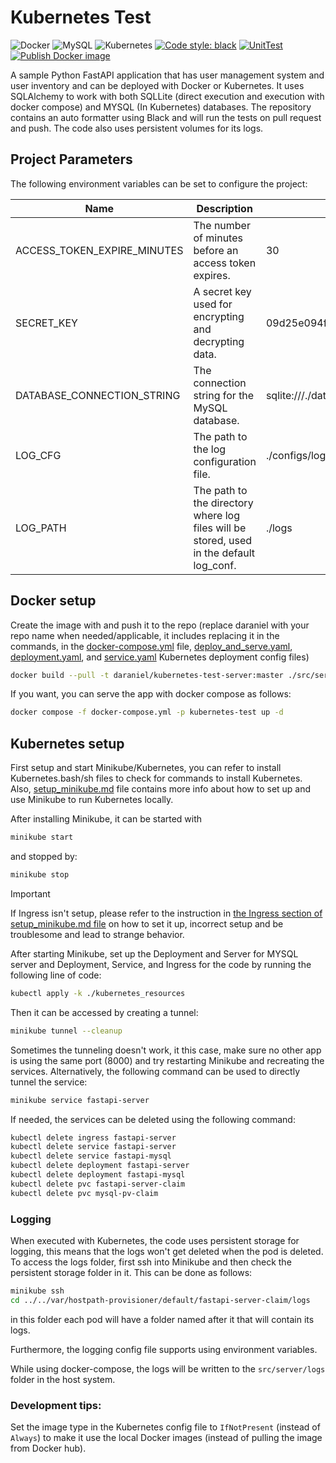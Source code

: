 # Kubernetes Test

![Docker](https://img.shields.io/badge/docker-%230db7ed.svg?style=for-the-badge&logo=docker&logoColor=white)
![MySQL](https://img.shields.io/badge/mysql-%2300f.svg?style=for-the-badge&logo=mysql&logoColor=white)
![Kubernetes](https://img.shields.io/badge/kubernetes-%23326ce5.svg?style=for-the-badge&logo=kubernetes&logoColor=white)
[![Code style: black](https://img.shields.io/badge/code%20style-black-000000.svg)](https://github.com/psf/black)
[![UnitTest](https://github.com/Daraniel/kubernetes_test/actions/workflows/unittest.yml/badge.svg)](https://github.com/Daraniel/kubernetes_test/actions/workflows/unittest.yml)
[![Publish Docker image](https://github.com/Daraniel/kubernetes_test/actions/workflows/docker-publish.yml/badge.svg)](https://github.com/Daraniel/kubernetes_test/actions/workflows/docker-publish.yml)

A sample Python FastAPI application that has user management system and user inventory and can be deployed with Docker
or Kubernetes. It uses SQLAlchemy to work with both SQLLite (direct execution and execution with docker compose) and
MYSQL (In Kubernetes) databases. The repository contains an auto formatter using Black and will run the tests on pull
request and push. The code also uses persistent volumes for its logs.

## Project Parameters

The following environment variables can be set to configure the project:

| Name                        | Description                                                                             | Default Value                                                    |
|-----------------------------|-----------------------------------------------------------------------------------------|------------------------------------------------------------------|
| ACCESS_TOKEN_EXPIRE_MINUTES | The number of minutes before an access token expires.                                   | 30                                                               |
| SECRET_KEY                  | A secret key used for encrypting and decrypting data.                                   | 09d25e094faa6ca2556c818166b7a9563b93f7099f6f0f4caa6cf63b88e8d3e7 |
| DATABASE_CONNECTION_STRING  | The connection string for the MySQL database.                                           | sqlite:///./database.db                                          |
| LOG_CFG                     | The path to the log configuration file.                                                 | ./configs/log_conf.yaml                                          |
| LOG_PATH                    | The path to the directory where log files will be stored, used in the default log_conf. | ./logs                                                           |

## Docker setup

Create the image with and push it to the repo (replace daraniel with your repo name when needed/applicable, it includes
replacing it in the commands, in the [docker-compose.yml](docker-compose.yml)
file, [deploy_and_serve.yaml](kubernetes_resources/deploy_and_serve.yaml), [deployment.yaml](kubernetes_resources/deployment.yaml),
and [service.yaml](service.yaml) Kubernetes
deployment config files)

```bash
docker build --pull -t daraniel/kubernetes-test-server:master ./src/server --push
```

If you want, you can serve the app with docker compose as follows:

```bash
docker compose -f docker-compose.yml -p kubernetes-test up -d
```

## Kubernetes setup

First setup and start Minikube/Kubernetes, you can refer to install Kubernetes.bash/sh files to check for commands to
install Kubernetes. Also, [setup_minikube.md](setup_minikube.md) file contains more info about how to set up and use
Minikube to run Kubernetes locally.

After installing Minikube, it can be started with

```bash
minikube start
```

and stopped by:

```bash
minikube stop
```

> [!IMPORTANT]  
> If Ingress isn't setup, please refer to the instruction
> in [the Ingress section of setup_minikube.md file](setup_minikube.md#ingress) on how to set it up, incorrect setup and
> be troublesome and lead to strange behavior.


After starting Minikube, set up the Deployment and Server for MYSQL server and Deployment, Service, and Ingress for the
code by running the following line of code:

```bash
kubectl apply -k ./kubernetes_resources
```

Then it can be accessed by creating a tunnel:

```bash
minikube tunnel --cleanup
```

Sometimes the tunneling doesn't work, it this case, make sure no other app is using the same port (8000) and try
restarting Minikube and recreating the services.
Alternatively, the following command can be used to directly tunnel the service:

```bash
minikube service fastapi-server
```

If needed, the services can be deleted using the following command:

```bash
kubectl delete ingress fastapi-server
kubectl delete service fastapi-server
kubectl delete service fastapi-mysql
kubectl delete deployment fastapi-server
kubectl delete deployment fastapi-mysql
kubectl delete pvc fastapi-server-claim
kubectl delete pvc mysql-pv-claim
```

### Logging

When executed with Kubernetes, the code uses persistent storage for logging, this means that the logs won't get deleted
when the pod is deleted. To access the logs folder, first ssh into Minikube and then check the persistent storage folder
in it. This can be done as follows:

```bash
minikube ssh
cd ../../var/hostpath-provisioner/default/fastapi-server-claim/logs
```

in this folder each pod will have a folder named after it that will contain its logs.

Furthermore, the logging config file supports using environment variables.

While using docker-compose, the logs will be written to the `src/server/logs` folder in the host system.

### Development tips:

Set the image type in the Kubernetes config file to `IfNotPresent` (instead of `Always`) to make it use the local Docker
images (instead of pulling the image from Docker hub).
